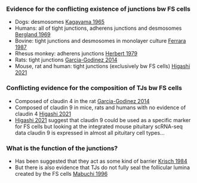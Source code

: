 ### Evidence for the conflicting existence of junctions bw FS cells
- Dogs: desmosomes [Kagayama 1965](https://doi.org/10.1210/endo-77-6-1053)
- Humans: all of tight junctions, adherens junctions and desmosomes [Bergland 1969](https://www.ncbi.nlm.nih.gov/pmc/articles/PMC2013622/)
- Bovine: tight junctions and desmosomes in monolayer culture [Ferrara 1987](https://doi.org/10.1152/ajpendo.1987.252.3.E304)
- Rhesus monkey: adherens junctions [Herbert 1979](https://doi.org/10.1002/ar.1091950101)
- Rats: tight junctions [Garcia-Godinez 2014](https://doi.org/10.1007/s00441-014-1827-7)
- Mouse, rat and human: tight junctions (exclusively bw FS cells) [Higashi 2021](https://doi.org/10.1038/s41598-021-01004-z)

### Conflicting evidence for the composition of TJs bw FS cells
- Composed of claudin 4 in the rat [Garcia-Godinez 2014](https://doi.org/10.1007/s00441-014-1827-7)
- Composed of claudin 9 in mice, rats and humans with no evidence of claudin 4 [Higashi 2021](https://doi.org/10.1038/s41598-021-01004-z)
- [Higashi 2021](https://doi.org/10.1038/s41598-021-01004-z) suggest that claudin 9 could be used as a specific marker for FS cells but looking at the integrated mouse pituitary scRNA-seq data claudin 9 is expressed in almost all pituitary cell types... 

### What is the function of the junctions?
- Has been suggested that they act as some kind of barrier [Krisch 1984](https://doi.org/10.1007/BF00214248)
- But there is also evidence that TJs do not fully seal the follicular lumina created by the FS cells [Mabuchi 1996](https://doi.org/10.1016/S0040-8166(96)80066-8)
